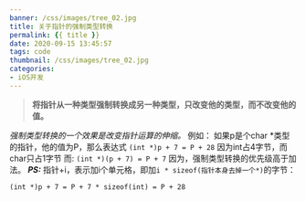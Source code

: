 ```yaml
---
banner: /css/images/tree_02.jpg
title: 关于指针的强制类型转换
permalink: {{ title }}
date: 2020-09-15 13:45:57
tags: code
thumbnail: /css/images/tree_02.jpg
categories:
- iOS开发
---
```


> **将指针从一种类型强制转换成另一种类型，只改变他的类型，而不改变他的值。**

*强制类型转换的一个效果是改变指针运算的伸缩。*
例如：
如果p是个char *类型的指针，他的值为P，那么表达式
`(int *)p + 7 = P + 28`
因为int占4字节，而char只占1字节
而:
`(int *)(p + 7) = P + 7`
因为，强制类型转换的优先级高于加法。
***PS:***
指针+i，表示加i个单元格，即加`i * sizeof(指针本身去掉一个*)`的字节：
````
(int *)p + 7 = P + 7 * sizeof(int) = P + 28
````